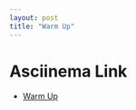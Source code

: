 ```yaml
---
layout: post
title: "Warm Up"
---
```

# Asciinema Link
+ [Warm Up](https://asciinema.org/a/Bjjsr3YKclblyswyBj1ioyfPs)

